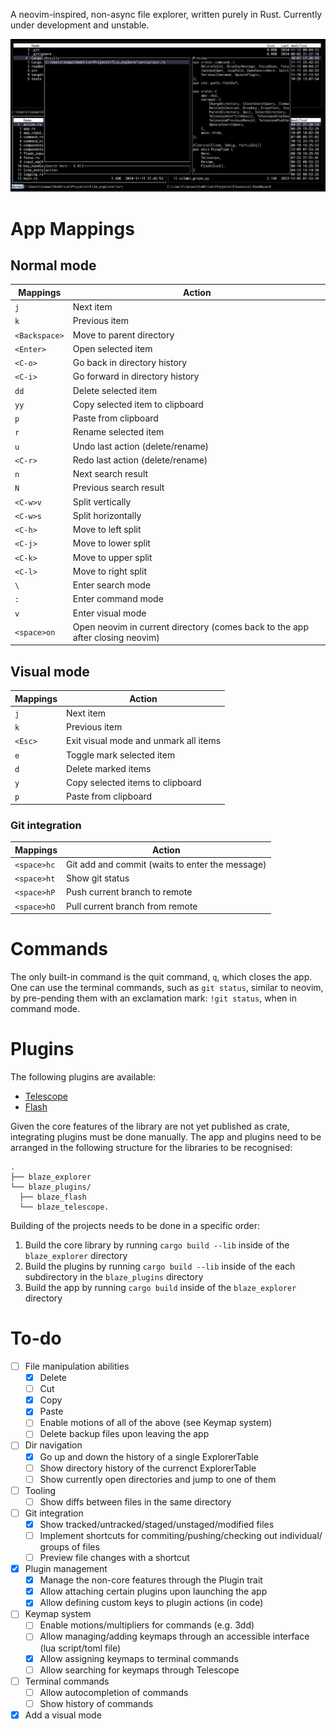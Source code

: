 A neovim-inspired, non-async file explorer, written purely in Rust.
Currently under development and unstable.

![App preview](docs/preview.png)

# App Mappings

## Normal mode

| Mappings      | Action                                                                        |
| ------------- | ----------------------------------------------------------------------------- |
| `j`           | Next item                                                                     |
| `k`           | Previous item                                                                 |
| `<Backspace>` | Move to parent directory                                                      |
| `<Enter>`     | Open selected item                                                            |
| `<C-o>`       | Go back in directory history                                                  |
| `<C-i>`       | Go forward in directory history                                               |
| `dd`          | Delete selected item                                                          |
| `yy`          | Copy selected item to clipboard                                               |
| `p`           | Paste from clipboard                                                          |
| `r`           | Rename selected item                                                          |
| `u`           | Undo last action (delete/rename)                                              |
| `<C-r>`       | Redo last action (delete/rename)                                              |
| `n`           | Next search result                                                            |
| `N`           | Previous search result                                                        |
| `<C-w>v`      | Split vertically                                                              |
| `<C-w>s`      | Split horizontally                                                            |
| `<C-h>`       | Move to left split                                                            |
| `<C-j>`       | Move to lower split                                                           |
| `<C-k>`       | Move to upper split                                                           |
| `<C-l>`       | Move to right split                                                           |
| `\`           | Enter search mode                                                             |
| `:`           | Enter command mode                                                            |
| `v`           | Enter visual mode                                                             |
| `<space>on`   | Open neovim in current directory (comes back to the app after closing neovim) |

## Visual mode

| Mappings | Action                                |
| -------- | ------------------------------------- |
| `j`      | Next item                             |
| `k`      | Previous item                         |
| `<Esc>`  | Exit visual mode and unmark all items |
| `e`      | Toggle mark selected item             |
| `d`      | Delete marked items                   |
| `y`      | Copy selected items to clipboard      |
| `p`      | Paste from clipboard                  |

### Git integration

| Mappings    | Action                                          |
| ----------- | ----------------------------------------------- |
| `<space>hc` | Git add and commit (waits to enter the message) |
| `<space>ht` | Show git status                                 |
| `<space>hP` | Push current branch to remote                   |
| `<space>hO` | Pull current branch from remote                 |

# Commands

The only built-in command is the quit command, `q`, which closes the app.
One can use the terminal commands, such as `git status`, similar to neovim, by pre-pending them with an exclamation mark: `!git status`, when in command mode.

# Plugins

The following plugins are available:

- [Telescope](https://github.com/tomblazejewski/blaze_telescope)
- [Flash](https://github.com/tomblazejewski/blaze_flash)

Given the core features of the library are not yet published as crate, integrating plugins must be done manually.
The app and plugins need to be arranged in the following structure for the libraries to be recognised:

```
.
├── blaze_explorer
└── blaze_plugins/
  ├── blaze_flash
  └── blaze_telescope.
```

Building of the projects needs to be done in a specific order:

1. Build the core library by running `cargo build --lib` inside of the `blaze_explorer` directory
2. Build the plugins by running `cargo build --lib` inside of the each subdirectory in the `blaze_plugins` directory
3. Build the app by running `cargo build` inside of the `blaze_explorer` directory

# To-do

- [ ] File manipulation abilities
  - [x] Delete
  - [ ] Cut
  - [x] Copy
  - [x] Paste
  - [ ] Enable motions of all of the above (see Keymap system)
  - [ ] Delete backup files upon leaving the app
- [ ] Dir navigation
  - [x] Go up and down the history of a single ExplorerTable
  - [ ] Show directory history of the currenct ExplorerTable
  - [ ] Show currently open directories and jump to one of them
- [ ] Tooling
  - [ ] Show diffs between files in the same directory
- [ ] Git integration
  - [x] Show tracked/untracked/staged/unstaged/modified files
  - [ ] Implement shortcuts for commiting/pushing/checking out individual/ groups of files
  - [ ] Preview file changes with a shortcut
- [x] Plugin management
  - [x] Manage the non-core features through the Plugin trait
  - [x] Allow attaching certain plugins upon launching the app
  - [x] Allow defining custom keys to plugin actions (in code)
- [ ] Keymap system
  - [ ] Enable motions/multipliers for commands (e.g. 3dd)
  - [ ] Allow managing/adding keymaps through an accessible interface (lua script/toml file)
  - [x] Allow assigning keymaps to terminal commands
  - [ ] Allow searching for keymaps through Telescope
- [ ] Terminal commands
  - [ ] Allow autocompletion of commands
  - [ ] Show history of commands
- [x] Add a visual mode
